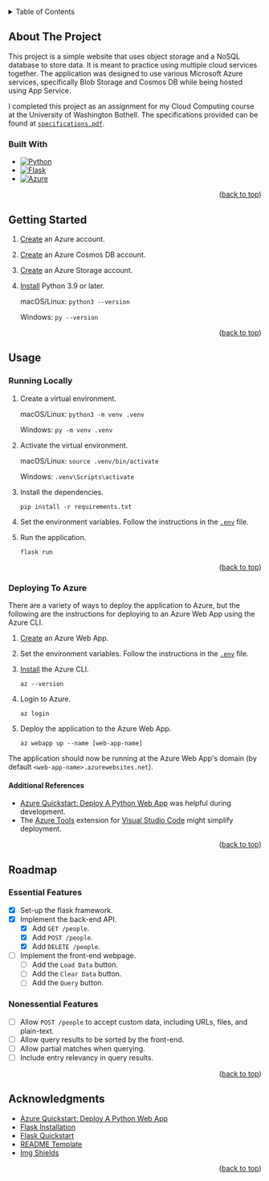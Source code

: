 <!-- Simplified version of https://github.com/othneildrew/Best-README-Template -->

<!-- For "back to top" links -->
<a name="readme-top"></a>



<!-- TABLE OF CONTENTS -->
<details>
  <summary>Table of Contents</summary>
  <ol>
    <li>
      <a href="#about-the-project">About The Project</a>
      <ul>
        <li><a href="#built-with">Built With</a></li>
      </ul>
    </li>
    <li>
      <a href="#getting-started">Getting Started</a>
    </li>
    <li>
      <a href="#usage">Usage</a>
      <ul>
        <li><a href="#running-locally">Running Locally</a></li>
        <li><a href="#deploying-to-azure">Deploying To Azure</a></li>
      </ul>
    </li>
    <li>
      <a href="#roadmap">Roadmap</a>
      <ul>
        <li><a href="#essential-features">Essential Features</a></li>
        <li><a href="#nonessential-features">Nonessential Features</a></li>
      </ul>
    </li>
    <li>
      <a href="#acknowledgments">Acknowledgments</a>
    </li>
  </ol>
</details>



<!-- ABOUT THE PROJECT -->
## About The Project

This project is a simple website that uses object storage and a NoSQL database to store data.
It is meant to practice using multiple cloud services together.
The application was designed to use various Microsoft Azure services,
specifically Blob Storage and Cosmos DB while being hosted using App Service.

I completed this project as an assignment for my Cloud Computing course at the University of Washington Bothell.
The specifications provided can be found at [`specifications.pdf`](specifications.pdf).

### Built With

* [![Python][Python-shield]][Python-url]
* [![Flask][Flask-shield]][Flask-url]
* [![Azure][Azure-shield]][Azure-url]

<p align="right">(<a href="#readme-top">back to top</a>)</p>



<!-- GETTING STARTED -->
## Getting Started

1. [Create][Azure-account] an Azure account.

2. [Create][Azure-cosmos-db] an Azure Cosmos DB account.

3. [Create][Azure-storage] an Azure Storage account.

4. [Install][Python-download] Python 3.9 or later.

   macOS/Linux: `python3 --version`

   Windows: `py --version`

<p align="right">(<a href="#readme-top">back to top</a>)</p>



<!-- USAGE -->
## Usage

### Running Locally

1. Create a virtual environment.

   macOS/Linux: `python3 -m venv .venv`

   Windows: `py -m venv .venv`

2. Activate the virtual environment.

   macOS/Linux: `source .venv/bin/activate`

   Windows: `.venv\Scripts\activate`

3. Install the dependencies.
   ```commandline
   pip install -r requirements.txt
   ```

4. Set the environment variables.
   Follow the instructions in the [`.env`](.env) file.

5. Run the application.
   ```commandline
   flask run
   ```

<p align="right">(<a href="#readme-top">back to top</a>)</p>


### Deploying To Azure

There are a variety of ways to deploy the application to Azure,
but the following are the instructions for deploying to an Azure Web App using the Azure CLI.

1. [Create][Azure-app-services] an Azure Web App.

2. Set the environment variables.
   Follow the instructions in the [`.env`](.env) file.

3. [Install][Azure-cli] the Azure CLI.
   ```commandline
   az --version
   ```

4. Login to Azure.
   ```commandline
   az login
   ```

5. Deploy the application to the Azure Web App.
   ```commandline
   az webapp up --name [web-app-name]
   ```

The application should now be running at the Azure Web App's domain
(by default `<web-app-name>.azurewebsites.net`).

#### Additional References
* [Azure Quickstart: Deploy A Python Web App][Azure-python-quickstart] was helpful during development.
* The [Azure Tools][Azure-tools] extension for [Visual Studio Code][Visual-studio-code] might simplify deployment.

<p align="right">(<a href="#readme-top">back to top</a>)</p>



<!-- ROADMAP -->
## Roadmap

### Essential Features

- [X] Set-up the flask framework.
- [X] Implement the back-end API.
  - [X] Add `GET /people`.
  - [X] Add `POST /people`.
  - [X] Add `DELETE /people`.
- [ ] Implement the front-end webpage.
  - [ ] Add the `Load Data` button.
  - [ ] Add the `Clear Data` button.
  - [ ] Add the `Query` button.

### Nonessential Features

- [ ] Allow `POST /people` to accept custom data, including URLs, files, and plain-text.
- [ ] Allow query results to be sorted by the front-end.
- [ ] Allow partial matches when querying.
- [ ] Include entry relevancy in query results.

<p align="right">(<a href="#readme-top">back to top</a>)</p>



<!-- ACKNOWLEDGMENTS -->
## Acknowledgments

* [Azure Quickstart: Deploy A Python Web App][Azure-python-quickstart]
* [Flask Installation][Flask-installation]
* [Flask Quickstart][Flask-quickstart]
* [README Template][Readme-template]
* [Img Shields][Shields-io]

<p align="right">(<a href="#readme-top">back to top</a>)</p>



<!-- Azure Links -->
[Azure-account]:           https://azure.microsoft.com/en-us/free
[Azure-cli]:               https://learn.microsoft.com/en-us/cli/azure/install-azure-cli
[Azure-python-quickstart]: https://learn.microsoft.com/en-us/azure/app-service/quickstart-python
[Azure-app-services]:      https://portal.azure.com/#view/HubsExtension/BrowseResource/resourceType/Microsoft.Web%2Fsites
[Azure-cosmos-db]:         https://portal.azure.com/#view/HubsExtension/BrowseResource/resourceType/Microsoft.DocumentDb%2FdatabaseAccounts
[Azure-storage]:           https://portal.azure.com/#view/HubsExtension/BrowseResource/resourceType/Microsoft.Storage%2FStorageAccounts
[Azure-tools]:             https://marketplace.visualstudio.com/items?itemName=ms-vscode.vscode-node-azure-pack

<!-- Other External Links -->
[Flask-installation]: https://flask.palletsprojects.com/en/3.0.x/installation/
[Flask-quickstart]:   https://flask.palletsprojects.com/en/3.0.x/quickstart/
[Python-download]:    https://www.python.org/downloads/
[Readme-template]:    https://github.com/othneildrew/Best-README-Template
[Shields-io]:         https://shields.io
[Visual-studio-code]: https://code.visualstudio.com/

<!-- Shields and URLs for "Built With" -->
[Azure-shield]:  https://img.shields.io/badge/Azure-0078D4?style=for-the-badge&logo=microsoftazure&logoColor=white
[Azure-url]:     https://azure.microsoft.com/en-us
[Flask-shield]:  https://img.shields.io/badge/Flask-3baac3?style=for-the-badge&logo=flask&logoColor=white
[Flask-url]:     https://flask.palletsprojects.com/en/3.0.x/
[Python-shield]: https://img.shields.io/badge/Python-3776AB?style=for-the-badge&logo=python&logoColor=white
[Python-url]:    https://www.python.org/
